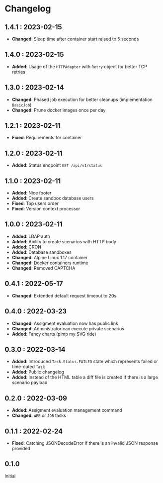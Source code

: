 # Changelog

## 1.4.1 : 2023-02-15

- **Changed**: Sleep time after container start raised to 5 seconds

## 1.4.0 : 2023-02-15

- **Added**: Usage of the `HTTPAdapter` with `Retry` object for better TCP retries

## 1.3.0 : 2023-02-14

- **Changed**: Phased job execution for better cleanups (implementation `BasicJob`)
- **Changed**: Prune docker images once per day

## 1.2.1 : 2023-02-11

- **Fixed**: Requirements for container

## 1.2.0 : 2023-02-11

- **Added**: Status endpoint `GET /api/v1/status`

## 1.1.0 : 2023-02-11

- **Added**: Nice footer
- **Added**: Create sandbox database users
- **Fixed**: Top users order
- **Fixed**: Version context processor

## 1.0.0 : 2023-02-11

- **Added**: LDAP auth
- **Added**: Ability to create scenarios with HTTP body
- **Added**: CRON
- **Added**: Database sandboxes
- **Changed**: Alpine Linux 1.17 container
- **Changed**: Docker containers runtime
- **Changed**: Removed CAPTCHA

## 0.4.1 : 2022-05-17

- **Changed**: Extended default request timeout to 20s

## 0.4.0 : 2022-03-23

- **Changed**: Assigment evaluation now has public link
- **Changed**: Administrator can execute private scenarios
- **Added**: Fancy charts (pimp my SVG ride)

## 0.3.0 : 2022-03-14

- **Added**: Introduced `Task.Status.FAILED` state which represents failed or time-outed `Task`
- **Added**: Public changelog
- **Added**: Instead of the HTML table a diff file is created if there is a large scenario payload

## 0.2.0 : 2022-03-09

- **Added**: Assigment evaluation management command
- **Changed**: `WEB` or `JOB` tasks

## 0.1.1 : 2022-02-24

- **Fixed**: Catching JSONDecodeError if there is an invalid JSON response provided

## 0.1.0

Initial

